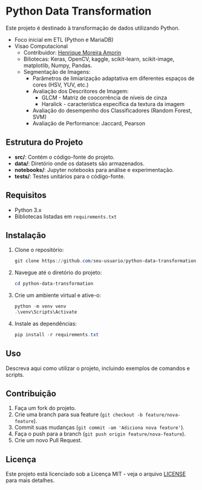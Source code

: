 # Python Data Transformation

Este projeto é destinado à transformação de dados utilizando Python.

- Foco inicial em ETL (Python e MariaDB)
- Visao Computacional 
  - Contribuidor: [Henrique Moreira Amorin](https://henrique-moreira.github.io/)
  - Biliotecas: Keras, OpenCV, kaggle, scikit-learn, scikit-image, matplotlib, Numpy, Pandas.
  - Segmentação de Imagens: 
    - Parâmetros de limiarização adaptativa em diferentes espaços de cores (HSV, YUV, etc.)
    - Avaliação dos Descritores de Imagem: 
      - GLCM - Matriz de coocorrência de níveis de cinza
      - Haralick - característica específica da textura da imagem
    - Avaliação do desempenho dos Classificadores (Random Forest, SVM)
    - Avaliação de Performance: Jaccard, Pearson

## Estrutura do Projeto

- **src/**: Contém o código-fonte do projeto.
- **data/**: Diretório onde os datasets são armazenados.
- **notebooks/**: Jupyter notebooks para análise e experimentação.
- **tests/**: Testes unitários para o código-fonte.

## Requisitos

- Python 3.x
- Bibliotecas listadas em `requirements.txt`

## Instalação

1. Clone o repositório:
    ```powershell
    git clone https://github.com/seu-usuario/python-data-transformation.git
    ```
2. Navegue até o diretório do projeto:
    ```powershell
    cd python-data-transformation
    ```
3. Crie um ambiente virtual e ative-o:
    ```powershell
    python -m venv venv
    .\venv\Scripts\Activate
    ```
4. Instale as dependências:
    ```powershell
    pip install -r requirements.txt
    ```

## Uso

Descreva aqui como utilizar o projeto, incluindo exemplos de comandos e scripts.

## Contribuição

1. Faça um fork do projeto.
2. Crie uma branch para sua feature (`git checkout -b feature/nova-feature`).
3. Commit suas mudanças (`git commit -am 'Adiciona nova feature'`).
4. Faça o push para a branch (`git push origin feature/nova-feature`).
5. Crie um novo Pull Request.

## Licença

Este projeto está licenciado sob a Licença MIT - veja o arquivo [LICENSE](LICENSE) para mais detalhes.